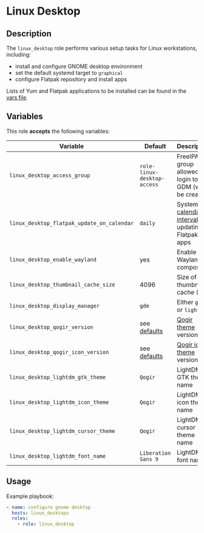 Linux Desktop
=============

Description
-----------

The `linux_desktop` role performs various setup tasks for Linux workstations,
including:

  - install and configure GNOME desktop environment
  - set the default systemd target to `graphical`
  - configure Flatpak repository and install apps

Lists of Yum and Flatpak applications to be installed can be found in the
[vars file](vars/main.yml).

Variables
---------

This role **accepts** the following variables:

Variable                                   | Default                           | Description
-------------------------------------------|-----------------------------------|------------
`linux_desktop_access_group`               | `role-linux-desktop-access`       | FreeIPA group allowed to login to GDM (will be created)
`linux_desktop_flatpak_update_on_calendar` | `daily`                           | Systemd [calendar interval](https://www.freedesktop.org/software/systemd/man/systemd.time.html#Calendar%20Events) for updating Flatpak apps
`linux_desktop_enable_wayland`             | yes                               | Enable Wayland compositor
`linux_desktop_thumbnail_cache_size`       | 4096                              | Size of thumbnail cache (MB)
`linux_desktop_display_manager`            | `gdm`                             | Either `gdm` or `lightdm`
`linux_desktop_qogir_version`              | see [defaults](defaults/main.yml) | [Qogir theme](https://github.com/vinceliuice/Qogir-theme) version
`linux_desktop_qogir_icon_version`         | see [defaults](defaults/main.yml) | [Qogir icon theme](https://github.com/vinceliuice/Qogir-icon-theme) version
`linux_desktop_lightdm_gtk_theme`          | `Qogir`                           | LightDM GTK theme name
`linux_desktop_lightdm_icon_theme`         | `Qogir`                           | LightDM icon theme name
`linux_desktop_lightdm_cursor_theme`       | `Qogir`                           | LightDM cursor theme name
`linux_desktop_lightdm_font_name`          | `Liberation Sans 9`               | LightDM font name

Usage
-----

Example playbook:

````yaml
- name: configure gnome desktop
  hosts: linux_desktops
  roles:
    - role: linux_desktop
````
